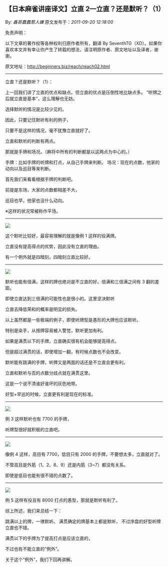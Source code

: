 ## 【日本麻雀讲座译文】立直 2—立直？还是默听？（1）

By: _鑫哥蠢蠢惹人嫌_ 原文发布于：_2011-09-20 12:18:00_

免责声明：

以下文章的著作权等各种权利归原作者所有，翻译 By
SeventhTG（XD）。如果你喜欢本文并有幸让你产生了转载的想法，请注明原作者、原文地址以及译者，谢谢。

原文地址：http://beginners.biz/reach/reach02.html

---

立直？还是默听？（1）：

上一回我们讲了立直的优点和缺点。但立直的优点是压倒性地比缺点多。
“听牌之后就立直是基本”，这么理解也无妨。

选择默听的情况是比较少见的。

因此，只要记住默听有利的例子，

只要不是这样的情况，毫不犹豫立直就好了。

立直和默听的判断有两点。

那就是手牌和场况。（麻将中所有的判断都是以这两点为中心的。）

手牌：比如手牌的听牌和打点，从自己手牌来判断。
场况：现在的点数，他家的动向以及巡目等来判断。

首先我们来看看根据手牌的判断吧。

前提是东场，大家的点数都相差不大，

巡目也早，他家也没什么动向。

&#8251;这样的状况常被称作平场。

---

![](http://s12.sinaimg.cn/middle/7f78b76fgad57fce05ebb&690)

这个默听比较好，最容易理解的就是像例 1 这样的役满牌。

立直没有提高得点的优势，因此没有立直的理由。

有一个例外就是四暗刻，四暗刻立直比较好。

---

![](http://s1.sinaimg.cn/middle/7f78b76fgad58068184a0&690)

默听也能有倍满，这样的牌也绝对是不立直的好。倍满和三倍满之间有 3 翻的差距。

即使立直达到三倍满的可能性也是很小的。这里坚决默听

立直去降低荣和的概率是明显的损失。

以上虽然都是一些极端的例子，即使听牌型是愚形的大牌也应该默听。

特别是染手，从捨牌容易被人警觉，默听更加有利。

如果是满贯以下的手牌，立直确实很有机会能够提高得点。

但是超过满贯的话，即使增加一翻，有时候点数也不会改变。

默听能有跳满的手牌，听牌又是两面的话还是不立直会更有利。

立直和默听与否的点数分歧点就在满贯这里。

这是一个说不清谁好谁坏的灰色地带。

好型+早巡的时候，立直更有利是现在的标准。

---

![](http://s6.sinaimg.cn/middle/7f78b76fgad583437cfd5&690)

例 3 这样默听也有 7700 的手牌，

听牌型很好就积极的立直吧。

---

![](http://s1.sinaimg.cn/middle/7f78b76fgad583e431bf0&690)

像例 4 这样，高目有 7700，低目只有 2000 的手牌，不要想太多，立直就对了。

不管高目是外筋（1、2、8、9）还是内筋（3~7）都没有关系。

即使是低目也能有很不错的点数了。

---

![](http://s9.sinaimg.cn/middle/7f78b76fgad58474d96b8&690)

例 5 这样有役且有 8000 打点的愚型，那就是默听有利了。

综上所述，我们来总结一下：

跳满以上的牌，一律默听。
满贯确定的牌基本上都是默听，
不过序盘的好型听牌立直也不错。

满贯以下的手牌为了提高打点是应该立直的，

不过也有不能立直的“例外”。

关于这个“例外”，我们下回再讲解。
